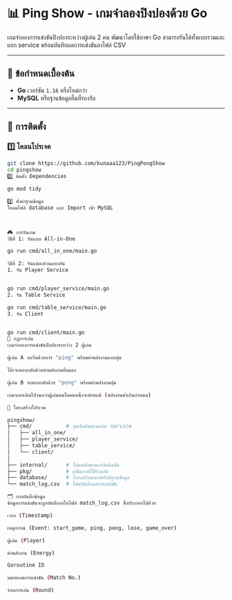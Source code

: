 # 📊 Ping Show - เกมจำลองปิงปองด้วย Go

เกมจำลองการแข่งขันปิงปองระหว่างผู้เล่น 2 คน พัฒนาโดยใช้ภาษา Go สามารถรันได้ทั้งแบบรวมและแยก service พร้อมบันทึกผลการแข่งขันลงไฟล์ CSV

---

## 📝 ข้อกำหนดเบื้องต้น

- **Go** เวอร์ชัน `1.16` หรือใหม่กว่า  
- **MySQL** หรือฐานข้อมูลอื่นที่รองรับ

---

## 🚀 การติดตั้ง

### 1️⃣ โคลนโปรเจค

```bash
git clone https://github.com/kunaaa123/PingPongShow
cd pingshow
2️⃣ ติดตั้ง Dependencies

go mod tidy

3️⃣ ตั้งค่าฐานข้อมูล
โหลดไฟล์ database เเละ Import เข้า MySQL



🎮 การรันเกม
วิธีที่ 1: รันแบบ All-in-One

go run cmd/all_in_one/main.go

วิธีที่ 2: รันแต่ละส่วนแยกกัน
1. รัน Player Service


go run cmd/player_service/main.go
2. รัน Table Service

go run cmd/table_service/main.go
3. รัน Client


go run cmd/client/main.go
📖 กฎการเล่น
เกมจำลองการแข่งขันปิงปองระหว่าง 2 ผู้เล่น

ผู้เล่น A จะเริ่มด้วยการ "ping" พร้อมค่าพลังงานแบบสุ่ม

โต๊ะจะตอบกลับด้วยค่าพลังงานที่ลดลง

ผู้เล่น B จะตอบกลับด้วย "pong" พร้อมค่าพลังงานสุ่ม

เกมจะดำเนินไปจนกว่าผู้เล่นคนใดคนหนึ่งจะพ่ายแพ้ (พลังงานต่ำเกินกำหนด)

📁 โครงสร้างโปรเจค

pingshow/
├── cmd/           # จุดเริ่มต้นของแต่ละ service
│   ├── all_in_one/
│   ├── player_service/
│   ├── table_service/
│   └── client/
│
├── internal/      # โค้ดหลักของแอปพลิเคชัน
├── pkg/           # แพ็คเกจที่ใช้ร่วมกัน
├── database/      # โครงสร้างและสคริปต์ฐานข้อมูล
└── match_log.csv  # ไฟล์บันทึกผลการแข่งขัน

🗂️ การบันทึกข้อมูล
ข้อมูลการแข่งขันจะถูกบันทึกลงในไฟล์ match_log.csv ซึ่งประกอบไปด้วย

เวลา (Timestamp)

เหตุการณ์ (Event: start_game, ping, pong, lose, game_over)

ผู้เล่น (Player)

ค่าพลังงาน (Energy)

Goroutine ID

หมายเลขการแข่งขัน (Match No.)

รอบการเล่น (Round)